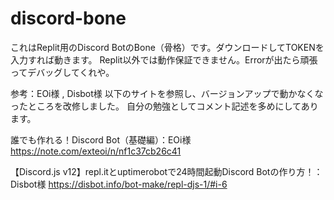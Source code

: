 # discord-bone

これはReplit用のDiscord BotのBone（骨格）です。ダウンロードしてTOKENを入力すれば動きます。
Replit以外では動作保証できません。Errorが出たら頑張ってデバッグしてくれや。

参考：EOi様 , Disbot様
以下のサイトを参照し、バージョンアップで動かなくなったところを改修しました。
自分の勉強としてコメント記述を多めにしてあります。

誰でも作れる！Discord Bot（基礎編）：EOi様
https://note.com/exteoi/n/nf1c37cb26c41

【Discord.js v12】repl.itとuptimerobotで24時間起動Discord Botの作り方！：Disbot様
https://disbot.info/bot-make/repl-djs-1/#i-6
